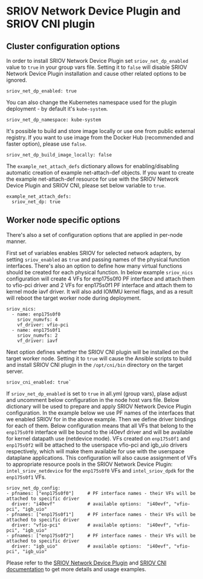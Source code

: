 # SRIOV Network Device Plugin and SRIOV CNI plugin

## Cluster configuration options

In order to install SRIOV Network Device Plugin set `sriov_net_dp_enabled` value to `true` in your group vars file. Setting it to `false` will disable SRIOV Network Device Plugin installation and cause other related options to be ignored.
```
sriov_net_dp_enabled: true
```

You can also change the Kubernetes namespace used for the plugin deployment - by default it's `kube-system`.
```
sriov_net_dp_namespace: kube-system
```

It's possible to build and store image locally or use one from public external registry. If you want to use image from the Docker Hub (recommended and faster option), please use `false`.
```
sriov_net_dp_build_image_locally: false
```

The `example_net_attach_defs` dictionary allows for enabling/disabling automatic creation of example net-attach-def objects. If you want to create the example net-attach-def resource for use with the SRIOV Network Device Plugin and SRIOV CNI, please set below variable to `true`.
```
example_net_attach_defs:
  sriov_net_dp: true
```

## Worker node specific options

There's also a set of configuration options that are applied in per-node manner.

First set of variables enables SRIOV for selected network adapters, by setting `sriov_enabled` as `true` and passing names of the physical function interfaces. There's also an option to define how many virtual functions should be created for each physical function. In below example `sriov_nics` configuration will create 4 VFs for enp175s0f0 PF interface and attach them to vfio-pci driver and 2 VFs for enp175s0f1 PF interface and attach them to kernel mode iavf driver. It will also add IOMMU kernel flags, and as a result will reboot the target worker node during deployment.
```
sriov_nics:
  - name: enp175s0f0
    sriov_numvfs: 4
    vf_driver: vfio-pci
  - name: enp175s0f1
    sriov_numvfs: 2
    vf_driver: iavf
```

Next option defines whether the SRIOV CNI plugin will be installed on the target worker node. Setting it to `true` will cause the Ansible scripts to build and install SRIOV CNI plugin in the `/opt/cni/bin` directory on the target server.
```
sriov_cni_enabled: true`
```

If `sriov_net_dp_enabled` is set to `true` in all.yml (group vars), plase adjust and uncomment below configuration in the node host vars file. Below dictionary will be used to prepare and apply SRIOV Network Device Plugin configuration.
In the example below we use PF names of the interfaces that we enabled SRIOV for in the above example. Then we define driver bindings for each of them. Below configuration means that all VFs that belong to the `enp175s0f0` interface will be bound to the i40evf driver and will be available for kernel datapath use (netdevice mode). VFs created on `enp175s0f1` and `enp175s0f2` will be attached to the userspace vfio-pci and igb_uio drivers respectively, which will make them available for use with the userspace dataplane applications. This configuration will also cause assignment of VFs to appropriate resource pools in the SRIOV Network Device Plugin: `intel_sriov_netdevice` for the `enp175s0f0` VFs and `intel_sriov_dpdk` for the `enp175s0f1` VFs.
```
sriov_net_dp_config:
- pfnames: ["enp175s0f0"]     # PF interface names - their VFs will be attached to specific driver
  driver: "i40evf"            # available options:  "i40evf", "vfio-pci", "igb_uio"
- pfnames: ["enp175s0f1"]     # PF interface names - their VFs will be attached to specific driver
  driver: "vfio-pci"          # available options:  "i40evf", "vfio-pci", "igb_uio"
- pfnames: ["enp175s0f2"]     # PF interface names - their VFs will be attached to specific driver
  driver: "igb_uio"           # available options:  "i40evf", "vfio-pci", "igb_uio"
```

Please refer to the [SRIOV Network Device Plugin](https://github.com/intel/sriov-network-device-plugin) and [SRIOV CNI documentation](https://github.com/intel/sriov-cni) to get more details and usage examples.